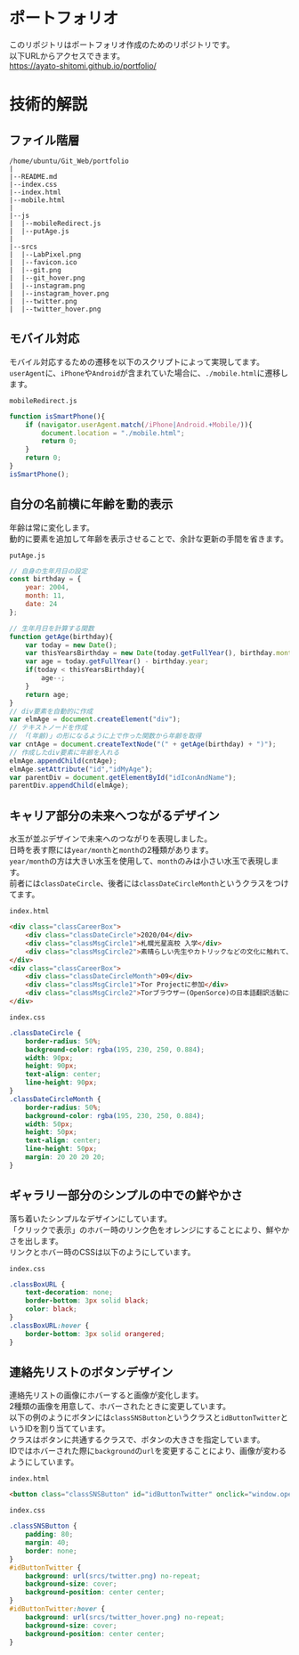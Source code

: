 # ポートフォリオ

このリポジトリはポートフォリオ作成のためのリポジトリです。<br>
以下URLからアクセスできます。<br>
https://ayato-shitomi.github.io/portfolio/

# 技術的解説

## ファイル階層

```
/home/ubuntu/Git_Web/portfolio
|
|--README.md
|--index.css
|--index.html
|--mobile.html
|
|--js
|  |--mobileRedirect.js
|  |--putAge.js
|
|--srcs
|  |--LabPixel.png
|  |--favicon.ico
|  |--git.png
|  |--git_hover.png
|  |--instagram.png
|  |--instagram_hover.png
|  |--twitter.png
|  |--twitter_hover.png
```

## **モバイル**対応

モバイル対応するための遷移を以下のスクリプトによって実現してます。<br>
`userAgent`に、`iPhone`や`Android`が含まれていた場合に、`./mobile.html`に遷移します。<br>

`mobileRedirect.js`
```js
function isSmartPhone(){
    if (navigator.userAgent.match(/iPhone|Android.+Mobile/)){
        document.location = "./mobile.html";
        return 0;
    }
    return 0;
}
isSmartPhone();
```

## 自分の名前横に年齢を**動的**表示

年齢は常に変化します。<br>
動的に要素を追加して年齢を表示させることで、余計な更新の手間を省きます。<br>

`putAge.js`
```js
// 自身の生年月日の設定
const birthday = {
    year: 2004,
    month: 11,
    date: 24
};

// 生年月日を計算する関数
function getAge(birthday){
    var today = new Date();
    var thisYearsBirthday = new Date(today.getFullYear(), birthday.month-1, birthday.date);
    var age = today.getFullYear() - birthday.year;
    if(today < thisYearsBirthday){
        age--;
    }
    return age;
}
// div要素を自動的に作成
var elmAge = document.createElement("div");
// テキストノードを作成
// 「(年齢)」の形になるように上で作った関数から年齢を取得
var cntAge = document.createTextNode("(" + getAge(birthday) + ")");
// 作成したdiv要素に年齢を入れる
elmAge.appendChild(cntAge);
elmAge.setAttribute("id","idMyAge");
var parentDiv = document.getElementById("idIconAndName");
parentDiv.appendChild(elmAge);
```

## キャリア部分の**未来へつながる**デザイン

水玉が並ぶデザインで未来へのつながりを表現しました。<br>
日時を表す際には`year/month`と`month`の2種類があります。<br>
`year/month`の方は大きい水玉を使用して、`month`のみは小さい水玉で表現します。<br>
前者には`classDateCircle`、後者には`classDateCircleMonth`というクラスをつけてます。<br>

`index.html`
```html
<div class="classCareerBox">
    <div class="classDateCircle">2020/04</div>
    <div class="classMsgCircle1">札幌光星高校 入学</div>
    <div class="classMsgCircle2">素晴らしい先生やカトリックなどの文化に触れて、後の人生観に影響を与える</div>
</div>
<div class="classCareerBox">
    <div class="classDateCircleMonth">09</div>
    <div class="classMsgCircle1">Tor Projectに参加</div>
    <div class="classMsgCircle2">Torブラウザー(OpenSorce)の日本語翻訳活動に参加</div>
</div>
```
`index.css`
```css
.classDateCircle {
    border-radius: 50%;
    background-color: rgba(195, 230, 250, 0.884);
    width: 90px;
    height: 90px;
    text-align: center;
    line-height: 90px;
}
.classDateCircleMonth {
    border-radius: 50%;
    background-color: rgba(195, 230, 250, 0.884);
    width: 50px;
    height: 50px;
    text-align: center;
    line-height: 50px;
    margin: 20 20 20 20;
}
```

## ギャラリー部分の**シンプル**の中での鮮やかさ

落ち着いたシンプルなデザインにしています。<br>
「クリックで表示」のホバー時のリンク色をオレンジにすることにより、鮮やかさを出します。<br>
リンクとホバー時のCSSは以下のようにしています。<br>

`index.css`
```css
.classBoxURL {
    text-decoration: none;
    border-bottom: 3px solid black;
    color: black;
}
.classBoxURL:hover {
    border-bottom: 3px solid orangered;
}
```

## 連絡先リストのボタンデザイン

連絡先リストの画像にホバーすると画像が変化します。<br>
2種類の画像を用意して、ホバーされたときに変更しています。<br>
以下の例のようにボタンには`classSNSButton`というクラスと`idButtonTwitter`というIDを割り当てています。<br>
クラスはボタンに共通するクラスで、ボタンの大きさを指定しています。<br>
IDではホバーされた際に`background`の`url`を変更することにより、画像が変わるようにしています。<br>

`index.html`
```html
<button class="classSNSButton" id="idButtonTwitter" onclick="window.open('https://twitter.com/AyatoShitomi/' + location.search)"></button>
```

`index.css`
```css
.classSNSButton {
    padding: 80;
    margin: 40;
    border: none;
}
#idButtonTwitter {
    background: url(srcs/twitter.png) no-repeat;
    background-size: cover;
    background-position: center center;
}
#idButtonTwitter:hover {
    background: url(srcs/twitter_hover.png) no-repeat;
    background-size: cover;
    background-position: center center;
}
```